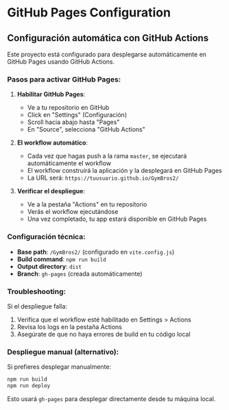 # GitHub Pages Configuration

## Configuración automática con GitHub Actions

Este proyecto está configurado para desplegarse automáticamente en GitHub Pages usando GitHub Actions.

### Pasos para activar GitHub Pages:

1. **Habilitar GitHub Pages**:
   - Ve a tu repositorio en GitHub
   - Click en "Settings" (Configuración)
   - Scroll hacia abajo hasta "Pages"
   - En "Source", selecciona "GitHub Actions"

2. **El workflow automático**:
   - Cada vez que hagas push a la rama `master`, se ejecutará automáticamente el workflow
   - El workflow construirá la aplicación y la desplegará en GitHub Pages
   - La URL será: `https://tuusuario.github.io/GymBros2/`

3. **Verificar el despliegue**:
   - Ve a la pestaña "Actions" en tu repositorio
   - Verás el workflow ejecutándose
   - Una vez completado, tu app estará disponible en GitHub Pages

### Configuración técnica:

- **Base path**: `/GymBros2/` (configurado en `vite.config.js`)
- **Build command**: `npm run build`
- **Output directory**: `dist`
- **Branch**: `gh-pages` (creada automáticamente)

### Troubleshooting:

Si el despliegue falla:
1. Verifica que el workflow esté habilitado en Settings > Actions
2. Revisa los logs en la pestaña Actions
3. Asegúrate de que no haya errores de build en tu código local

### Despliegue manual (alternativo):

Si prefieres desplegar manualmente:
```bash
npm run build
npm run deploy
```

Esto usará `gh-pages` para desplegar directamente desde tu máquina local.